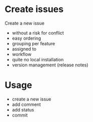 # Create issues

Create a new issue
* without a risk for conflict
* easy ordering
* grouping per feature
* assigned to
* workflow
* quite no local installation
* version management (release notes)

# Usage
* create a new issue
* add comment
* add status
* commit
